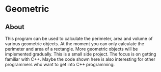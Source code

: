 # Geometric

## About

This program can be used to calculate the perimeter, area and volume of various geometric objects. At the moment you can only calculate the perimeter and area of a rectangle. More geometric objects will be implemented gradually. This is a small side project. The focus is on getting familiar with C++. Maybe the code shown here is also interesting for other programmers who want to get into C++ programming.
